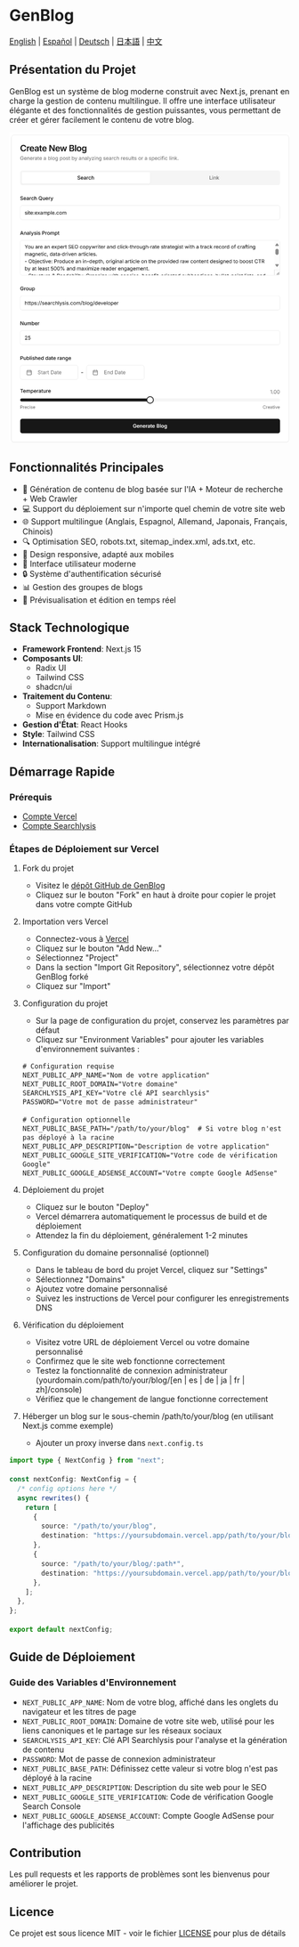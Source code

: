 # GenBlog

[English](../README.md) | [Español](README-es.md) | [Deutsch](README-de.md) | [日本語](README-ja.md) | [中文](README-zh.md)

## Présentation du Projet

GenBlog est un système de blog moderne construit avec Next.js, prenant en charge la gestion de contenu multilingue. Il offre une interface utilisateur élégante et des fonctionnalités de gestion puissantes, vous permettant de créer et gérer facilement le contenu de votre blog.

![/path/to/your/blog/console page](../imgs/dashboard-create.png "/path/to/your/blog/console page")

## Fonctionnalités Principales

- 📝 Génération de contenu de blog basée sur l'IA + Moteur de recherche + Web Crawler
- 💻 Support du déploiement sur n'importe quel chemin de votre site web
- 🌐 Support multilingue (Anglais, Espagnol, Allemand, Japonais, Français, Chinois)
- 🔍 Optimisation SEO, robots.txt, sitemap_index.xml, ads.txt, etc.
- 📱 Design responsive, adapté aux mobiles
- 🎨 Interface utilisateur moderne
- 🔒 Système d'authentification sécurisé
- 📊 Gestion des groupes de blogs
- 🔄 Prévisualisation et édition en temps réel

## Stack Technologique

- **Framework Frontend**: Next.js 15
- **Composants UI**:
  - Radix UI
  - Tailwind CSS
  - shadcn/ui
- **Traitement du Contenu**:
  - Support Markdown
  - Mise en évidence du code avec Prism.js
- **Gestion d'État**: React Hooks
- **Style**: Tailwind CSS
- **Internationalisation**: Support multilingue intégré

## Démarrage Rapide

### Prérequis

- [Compte Vercel](https://vercel.com)
- [Compte Searchlysis](https://searchlysis.com)

### Étapes de Déploiement sur Vercel

1. Fork du projet

   - Visitez le [dépôt GitHub de GenBlog](https://github.com/nohsueh/genblog)
   - Cliquez sur le bouton "Fork" en haut à droite pour copier le projet dans votre compte GitHub

2. Importation vers Vercel

   - Connectez-vous à [Vercel](https://vercel.com)
   - Cliquez sur le bouton "Add New..."
   - Sélectionnez "Project"
   - Dans la section "Import Git Repository", sélectionnez votre dépôt GenBlog forké
   - Cliquez sur "Import"

3. Configuration du projet

   - Sur la page de configuration du projet, conservez les paramètres par défaut
   - Cliquez sur "Environment Variables" pour ajouter les variables d'environnement suivantes :

   ```env
   # Configuration requise
   NEXT_PUBLIC_APP_NAME="Nom de votre application"
   NEXT_PUBLIC_ROOT_DOMAIN="Votre domaine"
   SEARCHLYSIS_API_KEY="Votre clé API searchlysis"
   PASSWORD="Votre mot de passe administrateur"

   # Configuration optionnelle
   NEXT_PUBLIC_BASE_PATH="/path/to/your/blog"  # Si votre blog n'est pas déployé à la racine
   NEXT_PUBLIC_APP_DESCRIPTION="Description de votre application"
   NEXT_PUBLIC_GOOGLE_SITE_VERIFICATION="Votre code de vérification Google"
   NEXT_PUBLIC_GOOGLE_ADSENSE_ACCOUNT="Votre compte Google AdSense"
   ```

4. Déploiement du projet

   - Cliquez sur le bouton "Deploy"
   - Vercel démarrera automatiquement le processus de build et de déploiement
   - Attendez la fin du déploiement, généralement 1-2 minutes

5. Configuration du domaine personnalisé (optionnel)

   - Dans le tableau de bord du projet Vercel, cliquez sur "Settings"
   - Sélectionnez "Domains"
   - Ajoutez votre domaine personnalisé
   - Suivez les instructions de Vercel pour configurer les enregistrements DNS

6. Vérification du déploiement

   - Visitez votre URL de déploiement Vercel ou votre domaine personnalisé
   - Confirmez que le site web fonctionne correctement
   - Testez la fonctionnalité de connexion administrateur (yourdomain.com/path/to/your/blog/[en | es | de | ja | fr | zh]/console)
   - Vérifiez que le changement de langue fonctionne correctement

7. Héberger un blog sur le sous-chemin /path/to/your/blog (en utilisant Next.js comme exemple)
   - Ajouter un proxy inverse dans `next.config.ts`

```ts next.config.ts
import type { NextConfig } from "next";

const nextConfig: NextConfig = {
  /* config options here */
  async rewrites() {
    return [
      {
        source: "/path/to/your/blog",
        destination: "https://yoursubdomain.vercel.app/path/to/your/blog",
      },
      {
        source: "/path/to/your/blog/:path*",
        destination: "https://yoursubdomain.vercel.app/path/to/your/blog/:path*",
      },
    ];
  },
};

export default nextConfig;
```

## Guide de Déploiement

### Guide des Variables d'Environnement

- `NEXT_PUBLIC_APP_NAME`: Nom de votre blog, affiché dans les onglets du navigateur et les titres de page
- `NEXT_PUBLIC_ROOT_DOMAIN`: Domaine de votre site web, utilisé pour les liens canoniques et le partage sur les réseaux sociaux
- `SEARCHLYSIS_API_KEY`: Clé API Searchlysis pour l'analyse et la génération de contenu
- `PASSWORD`: Mot de passe de connexion administrateur
- `NEXT_PUBLIC_BASE_PATH`: Définissez cette valeur si votre blog n'est pas déployé à la racine
- `NEXT_PUBLIC_APP_DESCRIPTION`: Description du site web pour le SEO
- `NEXT_PUBLIC_GOOGLE_SITE_VERIFICATION`: Code de vérification Google Search Console
- `NEXT_PUBLIC_GOOGLE_ADSENSE_ACCOUNT`: Compte Google AdSense pour l'affichage des publicités

## Contribution

Les pull requests et les rapports de problèmes sont les bienvenus pour améliorer le projet.

## Licence

Ce projet est sous licence MIT - voir le fichier [LICENSE](../LICENSE) pour plus de détails
